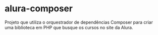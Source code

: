 # alura-composer
Projeto que utiliza o orquestrador de dependências Composer para criar uma biblioteca em PHP que busque os cursos no site da Alura.
